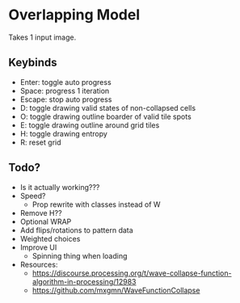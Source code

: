 # Overlapping Model

Takes 1 input image.

## Keybinds

- Enter: toggle auto progress
- Space: progress 1 iteration
- Escape: stop auto progress
- D: toggle drawing valid states of non-collapsed cells
- O: toggle drawing outline boarder of valid tile spots
- E: toggle drawing outline around grid tiles
- H: toggle drawing entropy
- R: reset grid

## Todo?

- Is it actually working???
- Speed?
    - Prop rewrite with classes instead of W
- Remove H??
- Optional WRAP
- Add flips/rotations to pattern data
- Weighted choices
- Improve UI
    - Spinning thing when loading
- Resources:
	- https://discourse.processing.org/t/wave-collapse-function-algorithm-in-processing/12983
	- https://github.com/mxgmn/WaveFunctionCollapse
